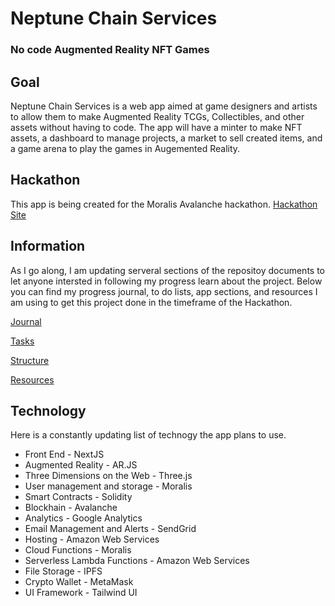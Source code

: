 # Neptune Chain Services
### No code Augmented Reality NFT Games

## Goal

Neptune Chain Services is a web app aimed at game designers and artists to allow them to make Augmented Reality TCGs, Collectibles, and other assets without having to code. The app will have a minter to make NFT assets, a dashboard to manage projects, a market to sell created items, and a game arena to play the games in Augemented Reality.

## Hackathon

This app is being created for the Moralis Avalanche hackathon.
[Hackathon Site](https://moralis.io/avalanche-hackathon/)

## Information

As I go along, I am updating serveral sections of the repositoy documents to let anyone intersted in following my progress learn about the project. Below you can find my progress journal, to do lists, app sections, and resources I am using to get this project done in the timeframe of the Hackathon.

[Journal](00-docs/progress.md)

[Tasks](00-docs/tasks.md)

[Structure](00-docs/structure.md)

[Resources](00-docs/resources.md)

## Technology

Here is a constantly updating list of technogy the app plans to use.

- Front End - NextJS
- Augmented Reality - AR.JS
- Three Dimensions on the Web - Three.js
- User management and storage - Moralis
- Smart Contracts - Solidity
- Blockhain - Avalanche
- Analytics - Google Analytics
- Email Management and Alerts - SendGrid
- Hosting - Amazon Web Services
- Cloud Functions - Moralis
- Serverless Lambda Functions - Amazon Web Services
- File Storage - IPFS
- Crypto Wallet - MetaMask
- UI Framework - Tailwind UI